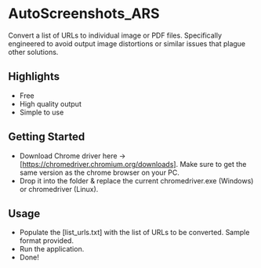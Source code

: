# AutoScreenshots_ARS
Convert a list of URLs to individual image or PDF files. Specifically engineered to avoid output image distortions or similar issues that plague other solutions.

## Highlights

*	Free
*	High quality output
*	Simple to use

## Getting Started

* Download Chrome driver here -> [https://chromedriver.chromium.org/downloads]. Make sure to get the same version as the chrome browser on your PC.
* Drop it into the folder & replace the current chromedriver.exe (Windows) or chromedriver (Linux).

## Usage

* Populate the [list_urls.txt] with the list of URLs to be converted. Sample format provided. 
* Run the application.
* Done!
